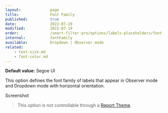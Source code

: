 ```yaml
---
layout:             page
title:              Font Family
published:          true
date:               2022-07-19
modified:           2022-07-19
order:              /smart-filter-pro/options/labels-placeholders/font-family
internal:           fontFamily
available:          Dropdown | Observer mode
related:
    - text-size.md
    - font-color.md
---
```


**Default value:** Segoe UI

This option defines the font family of labels that appear in Observer mode and Dropdown mode with horizontal orientation.  

<todo>Screenshot</todo>

> This option is not controllable through a [Report Theme](../../features/themes.md).